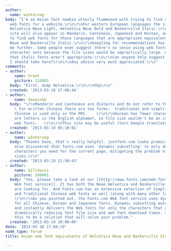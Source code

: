```yaml
---
author:
  name: winterveg
body: "I'm an Asian font newbie utterly flummoxed with trying to find appropriate
  web fonts for a website.\r\n\r\nFor western European languages the site will use
  Helvetica Neue Light, Helvetica Neue Bold and Baskerville Italic.\r\n\r\nBut the
  site will also appear in Mandarin, Cantonese, Japanese and Korean, and I'm trying
  to find web fonts for those languages that are appropriate equivalents of Helvetica
  Neue and Baskerville Italic.\r\n\r\nGoogling for recommendations has just confused
  me further. Some people even suggest there's no sense using web fonts for Asian
  character sets because the file sizes would be impractically large. Others suggest
  that italic fonts aren't appropriate.\r\n\r\nCan anyone help suggest what approach
  I should take here?\r\n\r\nAny advice very much appreciated.\r\n"
comments:
- author:
    name: hrant
    picture: 110403
  body: "First, dump Helvetica.\r\n\r\nhhp\r\n"
  created: '2013-03-18 17:08:44'
- author:
    name: daveinhk
  body: "\r\nMandarin and Cantonese are dialects and do not refer to the written language.
    \ For written Chinese there are two forms:  traditional and simplified.   Simplified
    Chinese is used only in the PRC.    \r\n\r\nKorean has fewer characters than there
    are letters in the English alphabet, so file size wouldn't be an issue there regarding
    web fonts.   \r\n\r\nThis site may be useful (turn Google translator on): \r\nhttp://www.justfont.com\r\n"
  created: '2013-03-19 05:10:01'
- author:
    name: winterveg
  body: "Thanks Dave, that's really helpful. justfont.com looks promising.\r\n\r\nI
    also discovered that fonts.com uses 'dynamic subsetting' to only download the
    characters you need for the current page, mitigating the problem of large file
    sizes.\r\n"
  created: '2013-03-19 11:50:43'
- author:
    name: billdavis
    picture: 109965
  body: "Yes, please take a look at our [[http://www.fonts.com/web-fonts|Fonts.com
    Web font service]]. It has both the Neue Helvetica and Baskerville web fonts you
    are looking for. And Fonts.com has an extensive selection of Simplified Chinese
    and Traditional Chinese web fonts as well (along with many other languages too).
    \r\n\r\nAs you pointed out, the Fonts.com Web font service uses dynamic subsetting
    for all Chinese, Korean and Japanese fonts. Dynamic subsetting automatically detects
    and instantly delivers the Web fonts for only the characters that are used, thus
    dramatically reducing font file size and web font download times. I hope you find
    this to be a solution that will solve your problem."
  created: '2013-03-19 20:00:09'
date: '2013-03-18 17:04:19'
node_type: forum
title: Asian web font equivalents of Helvetica Neue and Baskerville Italic?

---
```

